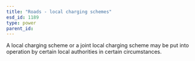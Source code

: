 ```yaml
---
title: "Roads - local charging schemes"
esd_id: 1189
type: power
parent_id:  
---
```


A local charging scheme or a joint local charging scheme may be put into operation by certain local authorities in certain circumstances.

